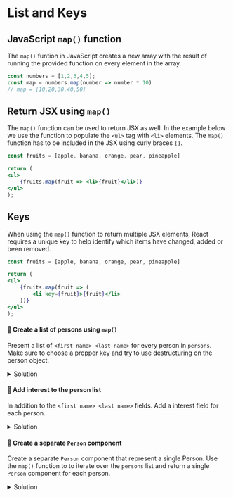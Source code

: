 # List and Keys

## JavaScript `map()` function

The `map()` funtion in JavaScript creates a new array with the result of running the provided function on every element in the array.

```js
const numbers = [1,2,3,4,5];
const map = numbers.map(number => number * 10)
// map = [10,20,30,40,50]
```

## Return JSX using `map()`

The `map()` function can be used to return JSX as well. In the example below we use the function to populate the `<ul>` tag with `<li>` elements. The `map()` function has to be included in the JSX using curly braces `{}`.

```jsx
const fruits = [apple, banana, orange, pear, pineapple]

return (
<ul>
    {fruits.map(fruit => <li>{fruit}</li>)}
</ul>
);
```

## Keys

When using the `map()` function to return multiple JSX elements, React requires a unique key to help identify which items have changed, added or been removed.

```jsx
const fruits = [apple, banana, orange, pear, pineapple]

return (
<ul>
    {fruits.map(fruit => (
        <li key={fruit}>{fruit}</li>
    ))}
</ul>
);
```


#### 📌 Create a list of persons using `map()`
Present a list of `<first name> <last name>` for every person in `persons`. Make sure to choose a propper key and try to use destructuring on the person object.

<details><summary>Solution</summary>

```jsx
return (
    <ul>
        {persons.map(({firstName, lastName, ssn}) => (
            <li key={ssn}>{`${firstName} ${lastName}`}</li>
        ))}
    </ul>
)
```
</details>

#### 📌 Add interest to the person list
In addition to the `<first name> <last name>` fields. Add a interest field for each person.

<details><summary>Solution</summary>

```jsx
return (
    <ul>
        {persons.map(({ firstName, lastName, ssn, interests }) => (
        <li key={ssn}>
            <p>{`${firstName} ${lastName}`}</p>
            <ul>
            {interests.map((interest) => (
                <li>{interest}</li>
            ))}
            </ul>
        </li>
        ))}
    </ul>
)
```
</details>

#### 💎 Create a separate `Person` component 
Create a separate `Person` component that represent a single Person. Use the `map()` function to to iterate over the `persons` list and return a single `Person` component for each person.

<details><summary>Solution</summary>

```jsx
return (
    <ul>
      {persons.map(({ ssn, ...rest }) => (
        <Person key={ssn} {...rest}  />
      ))}
    </ul>
  );
}

const Person = ({ firstName, lastName, interests }) => {
  return (
    <li>
      <p>{`${firstName} ${lastName}`}</p>
      <ul>
        {interests.map((interest) => (
          <li>{interest}</li>
        ))}
      </ul>
    </li>
  );
};
```
</details>


